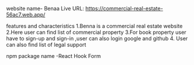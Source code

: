 website name- Benaa
Live URL: https://commercial-real-estate-56ac7.web.app/

features and characteristics
    1.Benna is a commercial real estate website
    2.Here user can find list of commercial property
    3.For book property user have to sign-up and sign-in ,user can also login google and github
    4. User can also find list of legal support

npm package name
    -React Hook Form